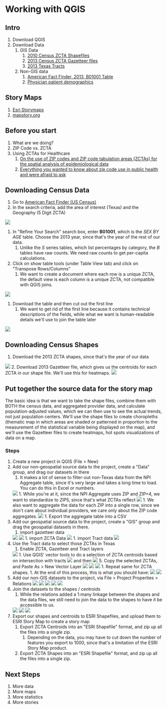# Working with QGIS

## Intro

1. Download QGIS
1. Download Data
	1. GIS Data
		1. [2010 Census ZCTA Shapefiles](https://www.census.gov/geo/maps-data/data/cbf/cbf_zcta.html)
		2. [2013 Census ZCTA Gazetteer files](https://www.census.gov/geo/maps-data/data/gazetteer2013.html)
		3. [2013 Texas Tracts](http://www.census.gov/cgi-bin/geo/shapefiles/index.php)
	1. Non-GIS data
		1. [American Fact Finder, 2013, B01001 Table](http://factfinder.census.gov/faces/tableservices/jsf/pages/productview.xhtml?pid=ACS_13_5YR_B01001&prodType=table)
		1. [Physician patient demographics](https://www.cms.gov/Research-Statistics-Data-and-Systems/Statistics-Trends-and-Reports/Medicare-Provider-Charge-Data/Physician-and-Other-Supplier2013.html)

## Story Maps

1. [Esri Storymaps](http://storymaps.arcgis.com)
1. [mapstory.org](http://mapstory.org)

## Before you start

1. What are we doing?
1. ZIP Code vs. ZCTA
1. Using ZCTAs for Healthcare
	1. [On the use of ZIP codes and ZIP code tabulation areas (ZCTAs) for the spatial analysis of epidemiological data
](http://www.ncbi.nlm.nih.gov/pmc/articles/PMC1762013/)
	1. [Everything you wanted to know about zip code use in public health and were afraid to ask](http://www.wrenconference.org/WREN_2010_Documents/2010_presentations/SmorodinskyWREN2010.pdf)

## Downloading Census Data
1. Go to [American Fact Finder (US Census)](http://factfinder.census.gov/faces/nav/jsf/pages/searchresults.xhtml?refresh=t) 
1. In the search criteria, add the area of interest (Texas) and the Geography (5 Digit ZCTA)
<img src="README/american_fact_finder.png">

1. In "Refine Your Search" search box, enter **B01001**, which is the *SEX BY AGE* table. Choose the 2013 year, since that's the year of the rest of our data.
	1. Unlike the *S* series tables, which list percentages by category, the *B* tables have raw counts. We need raw counts to get per-capita calculations.
1. Click on show table tools (under Table View tab) and click on "Transpose Rows/Columns"
	1. We want to create a document where each row is a unique ZCTA, the default view is each column is a unique ZCTA, not compatible with QGIS joins.
<img src="README/transpose_cols.png">	

1. Download the table and then cut out the first line
	1. We want to get rid of the first line because it contains technical descriptions of the fields, while what we want is human-readable details we'll use to join the table later
<img src="README/aff_download.png">

## Downloading Census Shapes

1. Download the 2013 ZCTA shapes, since that's the year of our data
<img src="README/download_zcta.png">
2. Download 2013 Gazetteer file, which gives us the centroids for each ZCTA in our shape file. We'll use this for heatmaps.
<img src="README/gazetteer.png">

## Put together the source data for the story map

The basic idea is that we want to take the shape files, combine them with BOTH the census data, and aggregated provider data, and calculate population-adjusted values, which we can then use to see the actual trends, not just population centers. We'll use the shape files to create choropleths (thematic map in which areas are shaded or patterned in proportion to the measurement of the statistical variable being displayed on the map), and we'll use the Gazetteer files to create heatmaps, hot spots visualizations of data on a map.

### Steps
1. Create a new project in QGIS (File > New)
1. Add our non-geospatial source data to the project, create a "Data" group, and drag our datasets in there
	1. It makes a lot of sense to filter-out non-Texas data from the NPI Aggregate table, since it's very large and takes a long time to load. You can do this in Excel or numbers.
	<img src="README/filter_tx.png">
		1. While you're at it, since the NPI Aggregate uses ZIP and ZIP+4, we want to standardize to ZIP5, since that's what ZCTAs reflect 
		<img src="README/zip5.png">
	1. We also want to aggregate the data for each ZIP into a single row, since we don't care about individual providers, we care only about the ZIP code aggregates.
	<img src="README/zip_agg_pivot.png">
	1. Export the aggregate table into a CSV
1. Add our geospatial source data to the project, create a "GIS" group and drag the geospatial datasets in there.
	1. import gazetteer data
	<img src="README/import_gazetteer.png">
	<img src="README/step1-zcta.png">
	1. import ZCTA Data
	<img src="README/zcta_screenshot.png">
	1. import Tract data
	<img src="README/step2-tracts.png">
1. Use the Tract data to select those ZCTAs in Texas
	1. Enable ZCTA, Gazetteer and Tract layers
	<img src="README/step3-both.png">
	1. Use QGIS' vector tools to do a selection of ZCTA centroids based on intersection with tracts
	<img src="README/step4-selectfeatures.png">
	and then
	<img src="README/step4-detail.png">
	5. Copy the selected ZCTAs, and Paste As > New Vector Layer
	<img src="README/step4-paste1.png">
	<img src="README/step4-paste2.png">
	<img src="README/step4-create.png">
	1. Repeat same for ZCTA shapes.
	1. At the end of this process, this is what you should have:
	<img src="README/zcta_tracts.png">
	<img src="README/final_screen.png">
1. Add our non-GIS datasets to the project, via File > Project Properties > Relations
	<img src="README/rel1.png">
	<img src="README/rel2.png">
	<img src="README/rel3.png">
	<img src="README/rel4.png">
	<img src="README/rel5.png">
1. Join the datasets to the shapes / centroids
	1. While the relations added a 1:many linkage between the shapes and the data files, we still need to join the data to the shapes to have it be accessible to us.
	<img src="README/join1.png">
	<img src="README/join2.png">
	<img src="README/join3.png">
1. Export our shapes and centroids to ESRI Shapefiles, and upload them to ESRI Story Map to create a story map
	1. Export ZCTA Centroids into an "ESRI Shapefile" format, and zip up all the files into a single zip.
		1. Depending on the data, you may have to cut down the number of features you export to 1000, since that's a limitation of the ESRI Story Map product.
	2. Export ZCTA Shapes into an "ESRI Shapefile" format, and zip up all the files into a single zip.

## Next Steps

1. More data
2. More maps
3. More statistics
4. More stories